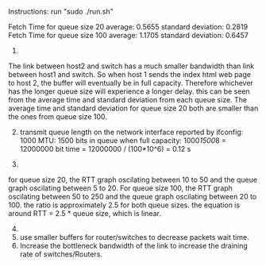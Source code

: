 Instructions:
    run "sudo ./run.sh"


Fetch Time for queue size 20
    average: 0.5655
    standard deviation: 0.2819
Fetch Time for queue size 100
    average: 1.1705
    standard deviation: 0.6457


1. 
The link between host2 and switch has a much smaller bandwidth than link between host1 and switch. So when host 1 sends the index html web page to host 2, the buffer will eventually be in full capacity. Therefore whichever has the longer queue size will experience a longer delay. this can be seen from the average time and standard deviation from each queue size. The average time and standard deviation for queue size 20 both are smaller than the ones from queue size 100.

2. 
   transmit queue length on the network interface reported by ifconfig: 1000
   MTU: 1500
   bits in queue when full capacity: 1000*1500*8 = 12000000 bit
   time = 12000000 / (100*10^6) = 0.12 s

3. 
for queue size 20, the RTT graph oscilating between 10 to 50 and the queue graph oscilating between 5 to 20. For queue size 100, the RTT graph oscilating between 50 to 250 and the queue graph oscilating between 20 to 100. the ratio is approximately 2.5 for both queue sizes. the equation is around RTT = 2.5 * queue size, which is linear. 

4. 
 1. use smaller buffers for router/switches to decrease packets wait time.
 2. Increase the bottleneck bandwidth of the link to increase the draining rate of switches/Routers.
